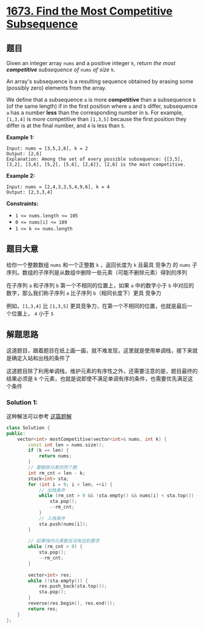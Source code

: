 # [1673. Find the Most Competitive Subsequence](https://leetcode.com/problems/find-the-most-competitive-subsequence/)

## 题目

Given an integer array `nums` and a positive integer `k`, return *the most **competitive** subsequence of* `nums` *of size* `k`.

An array's subsequence is a resulting sequence obtained by erasing some (possibly zero) elements from the array.

We define that a subsequence `a` is more **competitive** than a subsequence `b` (of the same length) if in the first position where `a` and `b` differ, subsequence `a` has a number **less** than the corresponding number in `b`. For example, `[1,3,4]` is more competitive than `[1,3,5]` because the first position they differ is at the final number, and `4` is less than `5`.

 

**Example 1:**

```
Input: nums = [3,5,2,6], k = 2
Output: [2,6]
Explanation: Among the set of every possible subsequence: {[3,5], [3,2], [3,6], [5,2], [5,6], [2,6]}, [2,6] is the most competitive.
```

**Example 2:**

```
Input: nums = [2,4,3,3,5,4,9,6], k = 4
Output: [2,3,3,4]
```

 

**Constraints:**

- `1 <= nums.length <= 105`
- `0 <= nums[i] <= 109`
- `1 <= k <= nums.length`

## 题目大意

给你一个整数数组 `nums` 和一个正整数 `k` ，返回长度为 `k` 且最具 竞争力 的 `nums` 子序列。数组的子序列是从数组中删除一些元素（可能不删除元素）得到的序列

在子序列 `a` 和子序列 `b` 第一个不相同的位置上，如果 `a` 中的数字小于 `b` 中对应的数字，那么我们称子序列 `a` 比子序列 `b`（相同长度下）更具 竞争力

例如，`[1,3,4]` 比 `[1,3,5]` 更具竞争力，在第一个不相同的位置，也就是最后一个位置上， `4` 小于 `5` 

## 解题思路

这道题目，跟着题目在纸上画一画，就不难发现，这里就是使用单调栈，接下来就是确定入站和出栈的条件了

这道题目除了利用单调栈，维护元素的有序性之外，还需要注意的是，题目最终的结果必须是 k 个元素，也就是说即使不满足单调有序的条件，也需要优先满足这个条件

### Solution 1:

这种解法可以参考 [这篇题解](https://leetcode.cn/problems/find-the-most-competitive-subsequence/solution/zhan-java-by-liweiwei1419-rkac/)

````c++
class Solution {
public:
    vector<int> mostCompetitive(vector<int>& nums, int k) {
        const int len = nums.size();
        if (k == len) {
            return nums;
        }
        // 要删除元素的而个数
        int rm_cnt = len - k;
        stack<int> sta;
        for (int i = 0; i < len; ++i) {
            // 出栈条件
            while (rm_cnt > 0 && !sta.empty() && nums[i] < sta.top()) {
                sta.pop();
                --rm_cnt;
            }
            // 入栈条件
            sta.push(nums[i]);
        }
        
        // 如果栈内元素数目没有达到要求
        while (rm_cnt > 0) {
            sta.pop();
            --rm_cnt;
        }
        
        vector<int> res;
        while (!sta.empty()) {
            res.push_back(sta.top());
            sta.pop();
        }
        reverse(res.begin(), res.end());
        return res;
    }
};
````


